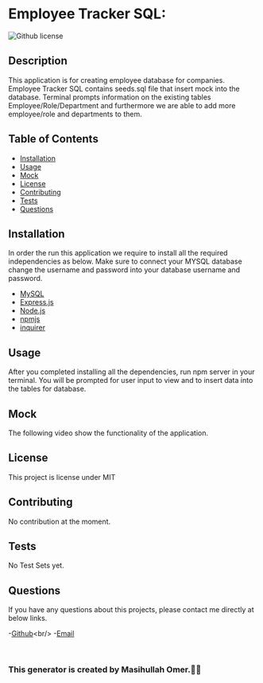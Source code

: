 # Employee Tracker SQL:

![Github license](https://img.shields.io/badge/license-MIT-blue.svg)

## Description

This application is for creating employee database for companies. Employee Tracker SQL contains seeds.sql file that insert mock into the database. Terminal prompts information on the existing tables Employee/Role/Department and furthermore we are able to add more employee/role and departments to them.

## Table of Contents

- [Installation](#installation)
- [Usage](#usage)
- [Mock](#mock)
- [License](#license)
- [Contributing](#contributing)
- [Tests](#tests)
- [Questions](#questions)

## Installation

In order the run this application we require to install all the required independencies as below. Make sure to connect your MYSQL database change the username and password into your database username and password.

- [MySQL](https://www.mysql.com/)
- [Express.js](https://expressjs.com/)
- [Node.js](https://nodejs.org/en/)
- [npmjs](https://docs.npmjs.com/)
- [inquirer](https://www.npmjs.com/package/inquirer)

## Usage

After you completed installing all the dependencies, run npm server in your terminal. You will be prompted for user input to view and to insert data into the tables for database.

## Mock

The following video show the functionality of the application.


## License

This project is license under MIT

## Contributing

No contribution at the moment.

## Tests

No Test Sets yet.

## Questions

If you have any questions about this projects, please contact me directly at below links.

-[Github]('https://github.com/OmerMasih')<br/> -[Email]('https://github.com/masihomer123@gmail.com')

  <br/>

### This generator is created by Masihullah Omer.👏🏻
